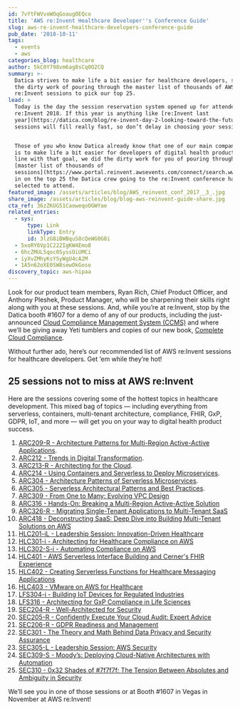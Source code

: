 ```yaml
---
id: 7vYtFWVvoWOqGoaugOEQco
title: 'AWS re:Invent Healthcare Developer''s Conference Guide'
slug: aws-re-invent-healthcare-developers-conference-guide
pub_date: '2018-10-11'
tags:
  - events
  - aws
categories_blog: healthcare
author: 5kC0Y798vm6ag8sCq0O2CQ
summary: >-
  Datica strives to make life a bit easier for healthcare developers, so we did
  the dirty work of pouring through the master list of thousands of AWS
  re:Invent sessions to pick our top 25. 
lead: >
  Today is the day the session reservation system opened up for attendees of AWS
  re:Invent 2018. If this year is anything like [re:Invent last
  year](https://datica.com/blog/re-invent-day-2-looking-toward-the-future/), the
  sessions will fill really fast, so don’t delay in choosing your sessions. 


  Those of you who know Datica already know that one of our main company goals
  is to make life a bit easier for developers of digital health products. In
  line with that goal, we did the dirty work for you of pouring through the
  [master list of thousands of
  sessions](https://www.portal.reinvent.awsevents.com/connect/search.ww) to hone
  in on the top 25 the Datica crew going to the re:Invent conference have
  selected to attend. 
featured_image: /assets/articles/blog/AWS_reinvent_conf_2017__3_.jpg
share_image: /assets/articles/blog/blog-aws-reinvent-guide-share.jpg
cta_ref: 36zZKUG51CaoweqoOGWYae
related_entries:
  - sys:
      type: Link
      linkType: Entry
      id: 3lzG8iBWBquS8cQeWG0G8i
  - 5xoRY6Vp1C222IgKW4Emo8
  - 6hcZMUL5qoc0SyssOiUMCi
  - iyXvZMhyKsYSyWgU4cA2M
  - 1A5n62oXE0SW8sewOkGoso
discovery_topic: aws-hipaa
---
```


Look for our product team members, Ryan Rich, Chief Product Officer, and Anthony Pleshek, Product Manager, who will be sharpening their skills right along with you at these sessions. And, while you’re at re:Invent, stop by the Datica booth #1607 for a demo of any of our products, including the just-announced [Cloud Compliance Management System (CCMS)](https://datica.com/cloud-compliance-management-system/) and where we’ll be giving away Yeti tumblers and copies of our new book, [Complete Cloud Compliance](https://datica.com/innovation/complete-cloud-compliance-chapter-2/).

Without further ado, here’s our recommended list of AWS re:Invent sessions for healthcare developers. Get ‘em while they’re hot!

## 25 sessions not to miss at AWS re:Invent 

Here are the sessions covering some of the hottest topics in healthcare development. This mixed bag of topics — including everything from serverless, containers, multi-tenant architecture, compliance, FHIR, GxP, GDPR, IoT, and more — will get you on your way to digital health product success.

1. [ARC209-R - Architecture Patterns for Multi-Region Active-Active Applications](https://www.portal.reinvent.awsevents.com/connect/sessionDetail.ww?SESSION_ID=22880). 
2. [ARC212 - Trends in Digital Transformation](https://www.portal.reinvent.awsevents.com/connect/sessionDetail.ww?SESSION_ID=88683). 
3. [ARC213-R - Architecting for the Cloud](https://www.portal.reinvent.awsevents.com/connect/sessionDetail.ww?SESSION_ID=88681). 
4. [ARC214 - Using Containers and Serverless to Deploy Microservices](https://www.portal.reinvent.awsevents.com/connect/sessionDetail.ww?SESSION_ID=88680). 
5. [ARC304 - Architecture Patterns of Serverless Microservices](https://www.portal.reinvent.awsevents.com/connect/sessionDetail.ww?SESSION_ID=22851). 
6. [ARC305 - Serverless Architectural Patterns and Best Practices](https://www.portal.reinvent.awsevents.com/connect/sessionDetail.ww?SESSION_ID=22856). 
7. [ARC309 - From One to Many: Evolving VPC Design](https://www.portal.reinvent.awsevents.com/connect/sessionDetail.ww?SESSION_ID=22859)
8. [ARC316 - Hands-On: Breaking a Multi-Region Active-Active Solution](https://www.portal.reinvent.awsevents.com/connect/sessionDetail.ww?SESSION_ID=22867)
9. [ARC326-R - Migrating Single-Tenant Applications to Multi-Tenant SaaS](https://www.portal.reinvent.awsevents.com/connect/sessionDetail.ww?SESSION_ID=91491)
10. [ARC418 - Deconstructing SaaS: Deep Dive into Building Multi-Tenant Solutions on AWS](https://www.portal.reinvent.awsevents.com/connect/sessionDetail.ww?SESSION_ID=88686)
11. [HLC201-iL - Leadership Session: Innovation-Driven Healthcare](https://www.portal.reinvent.awsevents.com/connect/sessionDetail.ww?SESSION_ID=23000)
12. [HLC301-i - Architecting for Healthcare Compliance on AWS](https://www.portal.reinvent.awsevents.com/connect/sessionDetail.ww?SESSION_ID=22999)
13. [HLC302-S-i - Automating Compliance on AWS](https://www.portal.reinvent.awsevents.com/connect/sessionDetail.ww?SESSION_ID=90761)
14. [HLC401 - AWS Serverless Interface Building and Cerner's FHIR Experience](https://www.portal.reinvent.awsevents.com/connect/sessionDetail.ww?SESSION_ID=89078)
15. [HLC402 - Creating Serverless Functions for Healthcare Messaging Applications](https://www.portal.reinvent.awsevents.com/connect/sessionDetail.ww?SESSION_ID=90219)
16. [HLC403 - VMware on AWS for Healthcare](https://www.portal.reinvent.awsevents.com/connect/sessionDetail.ww?SESSION_ID=90218)
17. [LFS304-i - Building IoT Devices for Regulated Industries](https://www.portal.reinvent.awsevents.com/connect/sessionDetail.ww?SESSION_ID=89075)
18. [LFS316 - Architecting for GxP Compliance in Life Sciences](https://www.portal.reinvent.awsevents.com/connect/sessionDetail.ww?SESSION_ID=89076)
19. [SEC204-R - Well-Architected for Security](https://www.portal.reinvent.awsevents.com/connect/sessionDetail.ww?SESSION_ID=89822)
20. [SEC205-R - Confidently Execute Your Cloud Audit: Expert Advice](https://www.portal.reinvent.awsevents.com/connect/sessionDetail.ww?SESSION_ID=89565)
21. [SEC206-R - GDPR Readiness and Management](https://www.portal.reinvent.awsevents.com/connect/sessionDetail.ww?SESSION_ID=89845)
22. [SEC301 - The Theory and Math Behind Data Privacy and Security Assurance](https://www.portal.reinvent.awsevents.com/connect/sessionDetail.ww?SESSION_ID=23030)
23. [SEC305-L - Leadership Session: AWS Security](https://www.portal.reinvent.awsevents.com/connect/sessionDetail.ww?SESSION_ID=23028)
24. [SEC309-S - Moody’s: Deploying Cloud-Native Architectures with Automation](https://www.portal.reinvent.awsevents.com/connect/sessionDetail.ww?SESSION_ID=89861)
25. [SEC310 - 0x32 Shades of #7f7f7f: The Tension Between Absolutes and Ambiguity in Security](https://www.portal.reinvent.awsevents.com/connect/sessionDetail.ww?SESSION_ID=23118)

We’ll see you in one of those sessions or at Booth #1607 in Vegas in November at AWS re:Invent! 

  